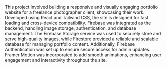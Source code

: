 
This project involved building a responsive and visually engaging portfolio website for a freelance photographer client, showcasing their work. Developed using React and Tailwind CSS, the site is designed for fast loading and cross-device compatibility. Firebase was integrated as the backend, handling image storage, authentication, and database management. The Firebase Storage service was used to securely store and serve high-quality images, while Firestore provided a reliable and scalable database for managing portfolio content. Additionally, Firebase Authentication was set up to ensure secure access for admin updates. Framer Motion was incorporated to add smooth animations, enhancing user engagement and interactivity throughout the site.
